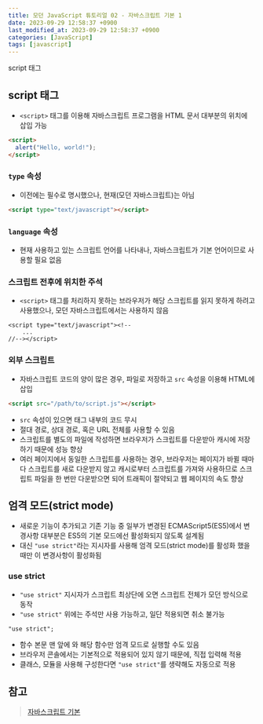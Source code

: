 ```yaml
---
title: 모던 JavaScript 튜토리얼 02 - 자바스크립트 기본 1
date: 2023-09-29 12:58:37 +0900
last_modified_at: 2023-09-29 12:58:37 +0900
categories: [JavaScript]
tags: [javascript]
---
```


script 태그

## script 태그

- `<script>` 태그를 이용해 자바스크립트 프로그램을 HTML 문서 대부분의 위치에 삽입 가능

```html
<script>
  alert("Hello, world!");
</script>
```

### `type` 속성

- 이전에는 필수로 명시했으나, 현재(모던 자바스크립트)는 아님

```html
<script type="text/javascript"></script>
```

### `language` 속성

- 현재 사용하고 있는 스크립트 언어를 나타내나, 자바스크립트가 기본 언어이므로 사용할 필요 없음

### 스크립트 전후에 위치한 주석

- `<script>` 태그를 처리하지 못하는 브라우저가 해당 스크립트를 읽지 못하게 하려고 사용했으나, 모던 자바스크립트에서는 사용하지 않음

```
<script type="text/javascript"><!--
    ...
//--></script>
```

### 외부 스크립트

- 자바스크립트 코드의 양이 많은 경우, 파일로 저장하고 `src` 속성을 이용해 HTML에 삽입

```html
<script src="/path/to/script.js"></script>
```

- `src` 속성이 있으면 태그 내부의 코드 무시
- 절대 경로, 상대 경로, 혹은 URL 전체를 사용할 수 있음
- 스크립트를 별도의 파일에 작성하면 브라우저가 스크립트를 다운받아 캐시에 저장하기 때문에 성능 향상
- 여러 페이지에서 동일한 스크립트를 사용하는 경우, 브라우저는 페이지가 바뀔 때마다 스크립트를 새로 다운받지 않고 캐시로부터 스크립트를 가져와 사용하므로 스크립트 파일을 한 번만 다운받으면 되어 트래픽이 절약되고 웹 페이지의 속도 향상

## 엄격 모드(strict mode)

- 새로운 기능이 추가되고 기존 기능 중 일부가 변경된 ECMAScript5(ES5)에서 변경사항 대부분은 ES5의 기본 모드에선 활성화되지 않도록 설계됨
- 대신 `"use strict"`라는 지시자를 사용해 엄격 모드(strict mode)를 활성화 했을 때만 이 변경사항이 활성화됨

### use strict

- `"use strict"` 지시자가 스크립트 최상단에 오면 스크립트 전체가 모던 방식으로 동작
- `"use strict"` 위에는 주석만 사용 가능하고, 일단 적용되면 취소 불가능

```html
"use strict";
```

- 함수 본문 맨 앞에 와 해당 함수만 엄격 모드로 실행할 수도 있음
- 브라우저 콘솔에서는 기본적으로 적용되어 있지 않기 때문에, 직접 입력해 적용
- 클래스, 모듈을 사용해 구성한다면 `"use strict"`를 생략해도 자동으로 적용

## 참고

> [자바스크립트 기본](https://ko.javascript.info/first-steps)
